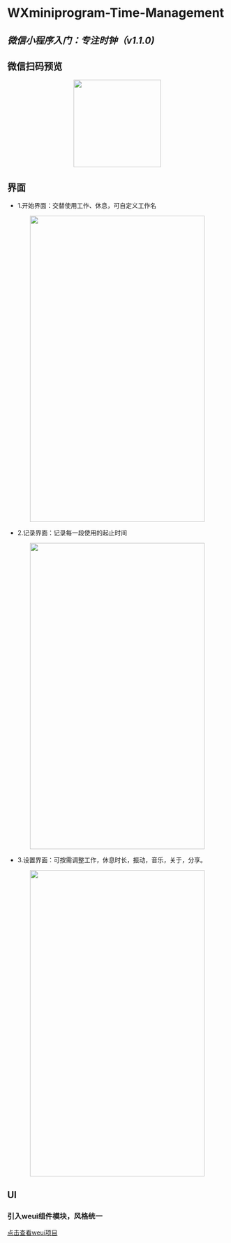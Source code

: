 # WXminiprogram-Time-Management
## *微信小程序入门：专注时钟（v1.1.0)*

## 微信扫码预览

<div align=center><img width="200" height="200" src="https://github.com/realyao/WXminiprogram-Focus-clock/blob/master/时间管理钟/image/appid.jpg"/></div>

## 界面

* 1.开始界面：交替使用工作、休息，可自定义工作名

<div align=center><img width="400" height="700" src="https://github.com/realyao/WXminiprogram-Focus-clock/blob/master/时间管理钟/image/pre1.jpg"/></div>


* 2.记录界面：记录每一段使用的起止时间

<div align=center><img width="400" height="700" src="https://github.com/realyao/WXminiprogram-Focus-clock/blob/master/时间管理钟/image/pre2.jpg"/></div>

* 3.设置界面：可按需调整工作，休息时长，振动，音乐，关于，分享。

<div align=center><img width="400" height="700" src="https://github.com/realyao/WXminiprogram-Focus-clock/blob/master/时间管理钟/image/pre3.jpg"/></div>

## UI
### 引入weui组件模块，风格统一
[点击查看weui项目](https://github.com/Tencent/weui)
